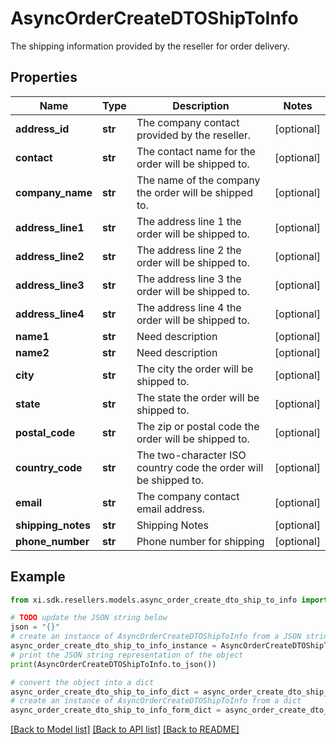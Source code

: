 # AsyncOrderCreateDTOShipToInfo

The shipping information provided by the reseller for order delivery.

## Properties

Name | Type | Description | Notes
------------ | ------------- | ------------- | -------------
**address_id** | **str** | The company contact provided by the reseller. | [optional] 
**contact** | **str** | The contact name for the order will be shipped to. | [optional] 
**company_name** | **str** | The name of the company the order will be shipped to. | [optional] 
**address_line1** | **str** | The address line 1 the order will be shipped to. | [optional] 
**address_line2** | **str** | The address line 2 the order will be shipped to. | [optional] 
**address_line3** | **str** | The address line 3 the order will be shipped to. | [optional] 
**address_line4** | **str** | The address line 4 the order will be shipped to. | [optional] 
**name1** | **str** | Need description | [optional] 
**name2** | **str** | Need description | [optional] 
**city** | **str** | The city the order will be shipped to. | [optional] 
**state** | **str** | The state the order will be shipped to. | [optional] 
**postal_code** | **str** | The zip or postal code the order will be shipped to. | [optional] 
**country_code** | **str** | The two-character ISO country code the order will be shipped to. | [optional] 
**email** | **str** | The company contact email address. | [optional] 
**shipping_notes** | **str** | Shipping Notes | [optional] 
**phone_number** | **str** | Phone number for shipping | [optional] 

## Example

```python
from xi.sdk.resellers.models.async_order_create_dto_ship_to_info import AsyncOrderCreateDTOShipToInfo

# TODO update the JSON string below
json = "{}"
# create an instance of AsyncOrderCreateDTOShipToInfo from a JSON string
async_order_create_dto_ship_to_info_instance = AsyncOrderCreateDTOShipToInfo.from_json(json)
# print the JSON string representation of the object
print(AsyncOrderCreateDTOShipToInfo.to_json())

# convert the object into a dict
async_order_create_dto_ship_to_info_dict = async_order_create_dto_ship_to_info_instance.to_dict()
# create an instance of AsyncOrderCreateDTOShipToInfo from a dict
async_order_create_dto_ship_to_info_form_dict = async_order_create_dto_ship_to_info.from_dict(async_order_create_dto_ship_to_info_dict)
```
[[Back to Model list]](../README.md#documentation-for-models) [[Back to API list]](../README.md#documentation-for-api-endpoints) [[Back to README]](../README.md)


